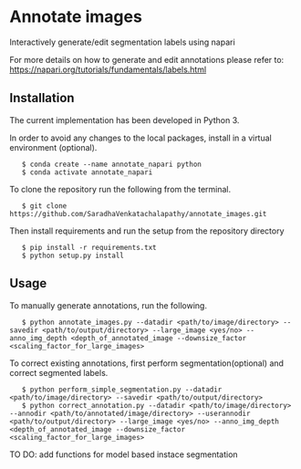 # Annotate images
Interactively generate/edit segmentation labels using napari

For more details on how to generate and edit annotations please refer to: https://napari.org/tutorials/fundamentals/labels.html
## Installation 

The current implementation has been developed in Python 3.

In order to avoid any changes to the local packages, install in a virtual environment (optional).

```
   $ conda create --name annotate_napari python
   $ conda activate annotate_napari
```

To clone the repository run the following from the terminal.

```
   $ git clone https://github.com/SaradhaVenkatachalapathy/annotate_images.git
```

Then install requirements and run the setup from the repository directory

```
   $ pip install -r requirements.txt
   $ python setup.py install
```
## Usage

To manually generate annotations, run the following. 
```
   $ python annotate_images.py --datadir <path/to/image/directory> --savedir <path/to/output/directory> --large_image <yes/no> --anno_img_depth <depth_of_annotated_image --downsize_factor <scaling_factor_for_large_images>
```
To correct existing annotations, first perform segmentation(optional) and correct segmented labels. 
```
   $ python perform_simple_segmentation.py --datadir <path/to/image/directory> --savedir <path/to/output/directory>
   $ python correct_annotation.py --datadir <path/to/image/directory> --annodir <path/to/annotated/image/directory> --userannodir <path/to/output/directory> --large_image <yes/no> --anno_img_depth <depth_of_annotated_image --downsize_factor <scaling_factor_for_large_images>
```
TO DO: add functions for model based instace segmentation


